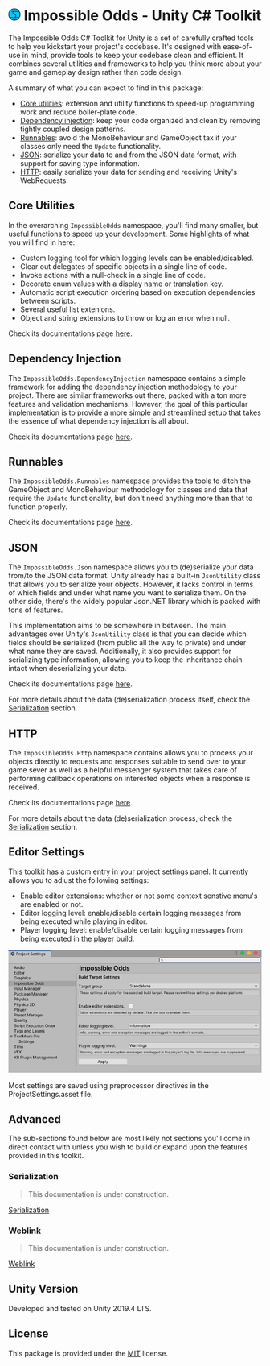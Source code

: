 # ![Impossible Odds Logo][Logo] Impossible Odds - Unity C# Toolkit

The Impossible Odds C# Toolkit for Unity is a set of carefully crafted tools to help you kickstart your project's codebase. It's designed with ease-of-use in mind, provide tools to keep your codebase clean and efficient. It combines several utilities and frameworks to help you think more about your game and gameplay design rather than code design.

A summary of what you can expect to find in this package:

* [Core utilities](#core-utilities): extension and utility functions to speed-up programming work and reduce boiler-plate code.
* [Dependency injection](#dependency-injection): keep your code organized and clean by removing tightly coupled design patterns.
* [Runnables](#runnables): avoid the MonoBehaviour and GameObject tax if your classes only need the `Update` functionality.
* [JSON](#json): serialize your data to and from the JSON data format, with support for saving type information.
* [HTTP](#http): easily serialize your data for sending and receiving Unity's WebRequests.

## Core Utilities

In the overarching `ImpossibleOdds` namespace, you'll find many smaller, but useful functions to speed up your development. Some highlights of what you will find in here:

* Custom logging tool for which logging levels can be enabled/disabled.
* Clear out delegates of specific objects in a single line of code.
* Invoke actions with a null-check in a single line of code.
* Decorate enum values with a display name or translation key.
* Automatic script execution ordering based on execution dependencies between scripts.
* Several useful list extenions.
* Object and string extensions to throw or log an error when null.

Check its documentations page [here][CoreUtilities].

## Dependency Injection

The `ImpossibleOdds.DependencyInjection` namespace contains a simple framework for adding the dependency injection methodology to your project. There are similar frameworks out there, packed with a ton more features and validation mechanisms. However, the goal of this particular implementation is to provide a more simple and streamlined setup that takes the essence of what dependency injection is all about.

Check its documentations page [here][DependencyInjection].

## Runnables

The `ImpossibleOdds.Runnables` namespace provides the tools to ditch the GameObject and MonoBehaviour methodology for classes and data that require the `Update` functionality, but don't need anything more than that to function properly.

Check its documentations page [here][Runnables].

## JSON

The `ImpossibleOdds.Json` namespace allows you to (de)serialize your data from/to the JSON data format. Unity already has a built-in `JsonUtility` class that allows you to serialize your objects. However, it lacks control in terms of which fields and under what name you want to serialize them. On the other side, there's the widely popular Json.NET library which is packed with tons of features.

This implementation aims to be somewhere in between. The main advantages over Unity's `JsonUtility` class is that you can decide which fields should be serialized (from public all the way to private) and under what name they are saved. Additionally, it also provides support for serializing type information, allowing you to keep the inheritance chain intact when deserializing your data.

Check its documentations page [here][Json].

For more details about the data (de)serialization process itself, check the [Serialization][Serialization] section.

## HTTP

The `ImpossibleOdds.Http` namespace contains allows you to process your objects directly to requests and responses suitable to send over to your game sever as well as a helpful messenger system that takes care of performing callback operations on interested objects when a response is received.

Check its documentations page [here][Http].

For more details about the data (de)serialization process, check the [Serialization][Serialization] section.

## Editor Settings

This toolkit has a custom entry in your project settings panel. It currently allows you to adjust the following settings:

* Enable editor extensions: whether or not some context senstive menu's are enabled or not.
* Editor logging level: enable/disable certain logging messages from being executed while playing in editor.
* Player logging level: enable/disable certain logging messages from being executed in the player build.

![Editor Settings][EditorSettings]

Most settings are saved using preprocessor directives in the ProjectSettings.asset file.

## Advanced

The sub-sections found below are most likely not sections you'll come in direct contact with unless you wish to build or expand upon the features provided in this toolkit.

### Serialization

> This documentation is under construction.

[Serialization][Serialization]

### Weblink

> This documentation is under construction.

[Weblink][Weblink]

## Unity Version

Developed and tested on Unity 2019.4 LTS.

## License

This package is provided under the [MIT][License] license.

[License]: ./LICENSE.md
[EditorSettings]: ./Docs/Images/EditorSettings.png
[CoreUtilities]: ./Docs/CoreUtilities.md
[DependencyInjection]: ./Docs/DependencyInjection.md
[Runnables]: ./Docs/Runnables.md
[Json]: ./Docs/Json.md
[Http]: ./Docs/Http.md
[Weblink]: ./Docs/Weblink.md
[Serialization]: ./Docs/Serialization.md
[Logo]: ./Docs/Images/ImpossibleOddsLogo.png
